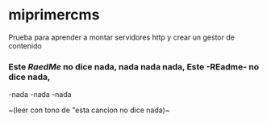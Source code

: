 # miprimercms
Prueba para aprender a montar servidores http y crear un gestor de contenido

### Este *RaedMe* no dice nada, nada nada nada, Este -REadme- no dice nada, 
-nada
-nada
-nada 

~(leer con tono de "esta cancion no dice nada)~
